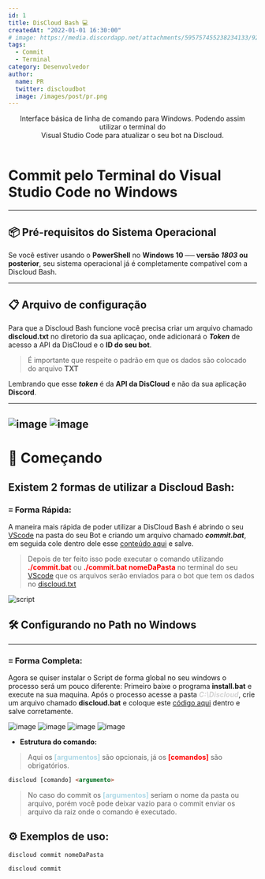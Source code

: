 ```yaml
---
id: 1
title: DisCloud Bash 💻
createdAt: "2022-01-01 16:30:00"
# image: https://media.discordapp.net/attachments/595757455238234133/926874609045876756/script.gif?width=1089&height=676
tags:
  - Commit
  - Terminal
category: Desenvolvedor
author:
  name: PR
  twitter: discloudbot
  image: /images/post/pr.png
---
```


<center>Interface básica de linha de comando para Windows. Podendo assim utilizar o terminal do <br> Visual Studio Code para atualizar o seu bot na Discloud.</center>

<!--more-->
<br>

# Commit pelo Terminal do Visual Studio Code no Windows

---
## 📦 Pré-requisitos do Sistema Operacional
 
Se você estiver usando o  **PowerShell** no **Windows 10 ── versão *1803* ou posterior**, seu sistema operacional já é completamente compatível com a Discloud Bash.

--- 
## 📋 Arquivo de configuração
 
Para que a Discloud Bash funcione você precisa criar um arquivo chamado **discloud.txt** no diretorio da sua aplicaçao, onde adicionará o  ***Token*** de acesso a API da DisCloud  e o 
**ID do seu bot**.

> É importante que respeite o padrão em que os dados são colocado do arquivo **TXT**

Lembrando que esse ***token*** é da **API da DisCloud** e não da sua aplicação **Discord**.

---
![image](https://user-images.githubusercontent.com/36576303/147795407-e3464469-33c8-4c26-b0cf-a029dba24491.png)
![image](https://user-images.githubusercontent.com/36576303/147795563-6043ccc1-a8bf-4eb2-a8f7-ee13daeec4f0.png)
---

# 🚀 Começando

Existem 2 formas de utilizar a Discloud Bash:
---
### ≡ Forma Rápida:

A maneira mais rápida de poder utilizar a DisCloud Bash é abrindo o seu [VScode](https://code.visualstudio.com) na pasta do seu Bot e criando um arquivo chamado ***commit.bat***, em seguida cole dentro dele esse [conteúdo aqui](https://raw.githubusercontent.com/discloud/bash/main/system/windows/commit.bat) e salve.

> Depois de ter feito isso pode executar o comando utilizando  <b style="color: red">./commit.bat</b> ou <b style="color: red">./commit.bat nomeDaPasta</b> no terminal do seu [VScode](https://code.visualstudio.com) que os arquivos serão enviados para o bot que tem os dados no [discloud.txt](https://github.com/discloud/bash/blob/main/README.md#-arquivo-de-configura%C3%A7%C3%A3o)

![script](https://user-images.githubusercontent.com/36576303/147828311-f4a86c11-be56-4f93-af59-a5bb9c863167.gif)

 
## 🛠️ Configurando no Path no Windows
---

### ≡ Forma Completa:

Agora se quiser instalar o Script de forma global no seu windows o processo será um pouco diferente:
Primeiro baixe o programa **install.bat** e execute na sua maquina.
Após o processo acesse a pasta *<b style="color: lightgray">C:\Discloud</b>*, crie um arquivo chamado **discloud.bat** e coloque este [código aqui](https://raw.githubusercontent.com/discloud/bash/main/system/windows/discloud.bat) dentro e salve corretamente.

![image](https://user-images.githubusercontent.com/36576303/147798522-14db0dcf-de9d-4785-be9a-686abb0893d7.png)
![image](https://user-images.githubusercontent.com/36576303/147798223-2eb14070-c1b0-4594-b9cc-e2b37caf1e96.png)
![image](https://user-images.githubusercontent.com/36576303/147798270-0b341168-c41c-4fdf-9fae-58f0757d0d55.png)
![image](https://user-images.githubusercontent.com/36576303/147798369-8404cd75-5b9a-4bbe-a2e5-ae55bc81223f.png)
 
- **Estrutura do comando:**
 
> Aqui os <b style="color: lightblue">[argumentos]</b> são opcionais, já os <b style="color: red">[comandos]</b> são obrigatórios.
 
```html
discloud [comando] <argumento>
```
> No caso do commit os <b style="color: lightblue">[argumentos]</b> seriam o nome da pasta ou arquivo, porém você pode deixar vazio para o commit enviar os arquivo da raiz onde o comando é executado.
 
 
## ⚙️ Exemplos de uso:
 
```
discloud commit nomeDaPasta

discloud commit
```
